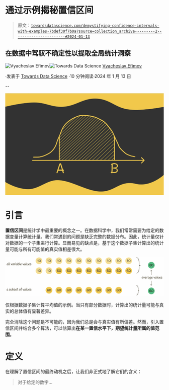 # 通过示例揭秘置信区间

> 原文：[`towardsdatascience.com/demystifying-confidence-intervals-with-examples-7bdef30f7b0a?source=collection_archive---------2-----------------------#2024-01-13`](https://towardsdatascience.com/demystifying-confidence-intervals-with-examples-7bdef30f7b0a?source=collection_archive---------2-----------------------#2024-01-13)

## 在数据中驾驭不确定性以提取全局统计洞察

[](https://medium.com/@slavahead?source=post_page---byline--7bdef30f7b0a--------------------------------)![Vyacheslav Efimov](https://medium.com/@slavahead?source=post_page---byline--7bdef30f7b0a--------------------------------)[](https://towardsdatascience.com/?source=post_page---byline--7bdef30f7b0a--------------------------------)![Towards Data Science](https://towardsdatascience.com/?source=post_page---byline--7bdef30f7b0a--------------------------------) [Vyacheslav Efimov](https://medium.com/@slavahead?source=post_page---byline--7bdef30f7b0a--------------------------------)

·发表于 [Towards Data Science](https://towardsdatascience.com/?source=post_page---byline--7bdef30f7b0a--------------------------------) ·10 分钟阅读·2024 年 1 月 13 日

--

![](img/253db717de126c20ef60c2038c4764ce.png)

# 引言

**置信区间**是统计学中最重要的概念之一。在数据科学中，我们常常需要为给定的数据变量计算统计量。我们常遇到的问题是缺乏完整的数据分布。因此，统计量仅针对数据的一个子集进行计算。显而易见的缺点是，基于这个数据子集计算出的统计量可能与所有可能值的真实值相差很大。

![](img/54047bd8daf8ae95106aba8cad1e8934.png)

仅根据数据子集计算平均值的示例。当只有部分数据时，计算出的统计量可能与真实的总体值有显著差异。

完全消除这个问题是不可能的，因为我们总是会与真实值有所偏差。然而，引入置信区间并结合多个算法，可以估算出**在某一置信水平下，期望统计量所属的值范围**。

# 定义

在理解了置信区间的最终动机之后，让我们非正式地了解它们的含义：

> 对于给定的数字…

